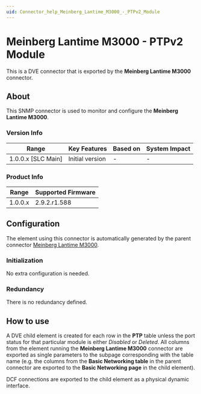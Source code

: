 ```yaml
---
uid: Connector_help_Meinberg_Lantime_M3000_-_PTPv2_Module
---
```


# Meinberg Lantime M3000 - PTPv2 Module

This is a DVE connector that is exported by the **Meinberg Lantime M3000** connector.

## About

This SNMP connector is used to monitor and configure the **Meinberg Lantime M3000**.

### Version Info

| Range                | Key Features     | Based on     | System Impact     |
|----------------------|------------------|--------------|-------------------|
| 1.0.0.x [SLC Main]   | Initial version  | -            | -                 |

### Product Info

| Range     | Supported Firmware     |
|-----------|------------------------|
| 1.0.0.x   | 2.9.2.r1.588           |

## Configuration

The element using this connector is automatically generated by the parent connector [Meinberg Lantime M3000](xref:Connector_help_Meinberg_Lantime_M3000).

### Initialization

No extra configuration is needed.

### Redundancy

There is no redundancy defined.

## How to use

A DVE child element is created for each row in the **PTP** table unless the port status for that particular module is either *Disabled* or *Deleted*. All columns from the element running the **Meinberg Lantime M3000** connector are exported as single parameters to the subpage corresponding with the table name (e.g. the columns from the **Basic Networking table** in the parent connector are exported to the **Basic Networking page** in the child element).

DCF connections are exported to the child element as a physical dynamic interface.
